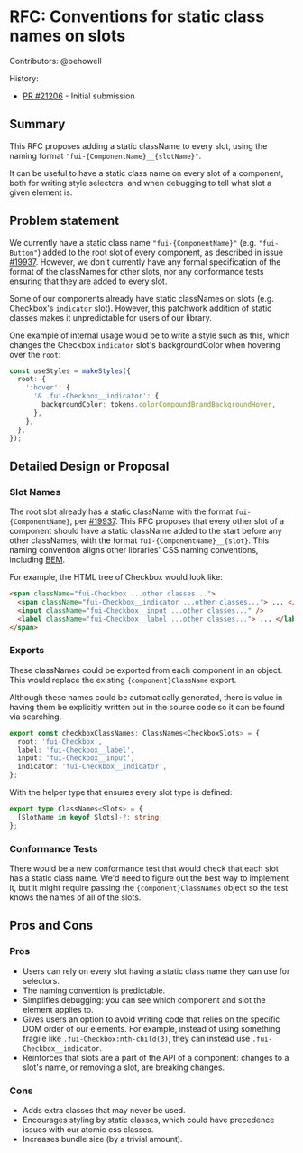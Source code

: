 # RFC: Conventions for static class names on slots

Contributors: @behowell

History:

- [PR #21206](https://github.com/microsoft/fluentui/pull/21206) - Initial submission

## Summary

This RFC proposes adding a static className to every slot, using the naming format `"fui-{ComponentName}__{slotName}"`.

It can be useful to have a static class name on every slot of a component, both for writing style selectors, and when debugging to tell what slot a given element is.

## Problem statement

We currently have a static class name `"fui-{ComponentName}"` (e.g. `"fui-Button"`) added to the root slot of every component, as described in issue [#19937](https://github.com/microsoft/fluentui/issues/19937). However, we don't currently have any formal specification of the format of the classNames for other slots, nor any conformance tests ensuring that they are added to every slot.

Some of our components already have static classNames on slots (e.g. Checkbox's `indicator` slot). However, this patchwork addition of static classes makes it unpredictable for users of our library.

One example of internal usage would be to write a style such as this, which changes the Checkbox `indicator` slot's backgroundColor when hovering over the `root`:

```ts
const useStyles = makeStyles({
  root: {
    ':hover': {
      '& .fui-Checkbox__indicator': {
        backgroundColor: tokens.colorCompoundBrandBackgroundHover,
      },
    },
  },
});
```

## Detailed Design or Proposal

### Slot Names

The root slot already has a static className with the format `fui-{ComponentName}`, per [#19937](https://github.com/microsoft/fluentui/issues/19937). This RFC proposes that every other slot of a component should have a static className added to the start before any other classNames, with the format `fui-{ComponentName}__{slot}`. This naming convention aligns other libraries' CSS naming conventions, including [BEM](https://en.bem.info/methodology/naming-convention/).

For example, the HTML tree of Checkbox would look like:

```html
<span className="fui-Checkbox ...other classes...">
  <span className="fui-Checkbox__indicator ...other classes..."> ... </span>
  <input className="fui-Checkbox__input ...other classes..." />
  <label className="fui-Checkbox__label ...other classes..."> ... </label>
</span>
```

### Exports

These classNames could be exported from each component in an object. This would replace the existing `{component}ClassName` export.

Although these names could be automatically generated, there is value in having them be explicitly written out in the source code so it can be found via searching.

```ts
export const checkboxClassNames: ClassNames<CheckboxSlots> = {
  root: 'fui-Checkbox',
  label: 'fui-Checkbox__label',
  input: 'fui-Checkbox__input',
  indicator: 'fui-Checkbox__indicator',
};
```

With the helper type that ensures every slot type is defined:

```ts
export type ClassNames<Slots> = {
  [SlotName in keyof Slots]-?: string;
};
```

### Conformance Tests

There would be a new conformance test that would check that each slot has a static class name. We'd need to figure out the best way to implement it, but it might require passing the `{component}ClassNames` object so the test knows the names of all of the slots.

## Pros and Cons

### Pros

- Users can rely on every slot having a static class name they can use for selectors.
- The naming convention is predictable.
- Simplifies debugging: you can see which component and slot the element applies to.
- Gives users an option to avoid writing code that relies on the specific DOM order of our elements. For example, instead of using something fragile like `.fui-Checkbox:nth-child(3)`, they can instead use `.fui-Checkbox__indicator`.
- Reinforces that slots are a part of the API of a component: changes to a slot's name, or removing a slot, are breaking changes.

### Cons

- Adds extra classes that may never be used.
- Encourages styling by static classes, which could have precedence issues with our atomic css classes.
- Increases bundle size (by a trivial amount).
